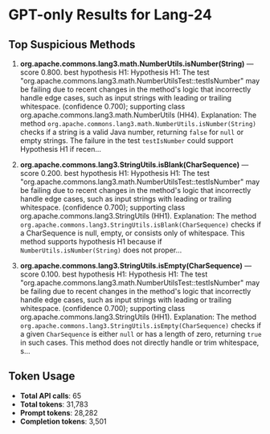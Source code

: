 # GPT-only Results for Lang-24

## Top Suspicious Methods

1. **org.apache.commons.lang3.math.NumberUtils.isNumber(String)** — score 0.800. best hypothesis H1: Hypothesis H1: The test "org.apache.commons.lang3.math.NumberUtilsTest::testIsNumber" may be failing due to recent changes in the method's logic that incorrectly handle edge cases, such as input strings with leading or trailing whitespace. (confidence 0.700); supporting class org.apache.commons.lang3.math.NumberUtils (HH4).
    Explanation: The method `org.apache.commons.lang3.math.NumberUtils.isNumber(String)` checks if a string is a valid Java number, returning `false` for `null` or empty strings. The failure in the test `testIsNumber` could support Hypothesis H1 if recen...

2. **org.apache.commons.lang3.StringUtils.isBlank(CharSequence)** — score 0.200. best hypothesis H1: Hypothesis H1: The test "org.apache.commons.lang3.math.NumberUtilsTest::testIsNumber" may be failing due to recent changes in the method's logic that incorrectly handle edge cases, such as input strings with leading or trailing whitespace. (confidence 0.700); supporting class org.apache.commons.lang3.StringUtils (HH1).
    Explanation: The method `org.apache.commons.lang3.StringUtils.isBlank(CharSequence)` checks if a CharSequence is null, empty, or consists only of whitespace. This method supports hypothesis H1 because if `NumberUtils.isNumber(String)` does not proper...

3. **org.apache.commons.lang3.StringUtils.isEmpty(CharSequence)** — score 0.100. best hypothesis H1: Hypothesis H1: The test "org.apache.commons.lang3.math.NumberUtilsTest::testIsNumber" may be failing due to recent changes in the method's logic that incorrectly handle edge cases, such as input strings with leading or trailing whitespace. (confidence 0.700); supporting class org.apache.commons.lang3.StringUtils (HH1).
    Explanation: The method `org.apache.commons.lang3.StringUtils.isEmpty(CharSequence)` checks if a given `CharSequence` is either `null` or has a length of zero, returning `true` in such cases. This method does not directly handle or trim whitespace, s...


## Token Usage

- **Total API calls**: 65
- **Total tokens**: 31,783
- **Prompt tokens**: 28,282
- **Completion tokens**: 3,501
